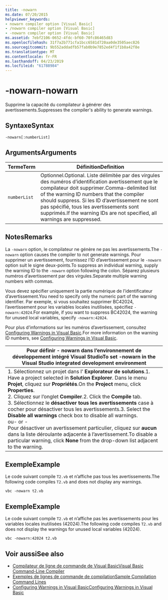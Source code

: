```yaml
---
title: -nowarn
ms.date: 07/20/2015
helpviewer_keywords:
- nowarn compiler option [Visual Basic]
- /nowarn compiler option [Visual Basic]
- -nowarn compiler option [Visual Basic]
ms.assetid: 7ebf2106-0652-4fdc-bf60-70fc86465d83
ms.openlocfilehash: 31f7a2b771cfa1bcc6581d720aa0de3505aec826
ms.sourcegitcommit: 9b552addadfb57fab0b9e7852ed4f1f1b8a42f8e
ms.translationtype: MT
ms.contentlocale: fr-FR
ms.lasthandoff: 04/23/2019
ms.locfileid: "61788984"
---
```

# <a name="-nowarn"></a><span data-ttu-id="b13b8-102">-nowarn</span><span class="sxs-lookup"><span data-stu-id="b13b8-102">-nowarn</span></span>
<span data-ttu-id="b13b8-103">Supprime la capacité du compilateur à générer des avertissements.</span><span class="sxs-lookup"><span data-stu-id="b13b8-103">Suppresses the compiler's ability to generate warnings.</span></span>  
  
## <a name="syntax"></a><span data-ttu-id="b13b8-104">Syntaxe</span><span class="sxs-lookup"><span data-stu-id="b13b8-104">Syntax</span></span>  
  
```  
-nowarn[:numberList]  
```  
  
## <a name="arguments"></a><span data-ttu-id="b13b8-105">Arguments</span><span class="sxs-lookup"><span data-stu-id="b13b8-105">Arguments</span></span>  
  
|<span data-ttu-id="b13b8-106">Terme</span><span class="sxs-lookup"><span data-stu-id="b13b8-106">Term</span></span>|<span data-ttu-id="b13b8-107">Définition</span><span class="sxs-lookup"><span data-stu-id="b13b8-107">Definition</span></span>|  
|---|---|  
|`numberList`|<span data-ttu-id="b13b8-108">Optionnel.</span><span class="sxs-lookup"><span data-stu-id="b13b8-108">Optional.</span></span> <span data-ttu-id="b13b8-109">Liste délimitée par des virgules des numéros d’identification avertissement que le compilateur doit supprimer.</span><span class="sxs-lookup"><span data-stu-id="b13b8-109">Comma-delimited list of the warning ID numbers that the compiler should suppress.</span></span> <span data-ttu-id="b13b8-110">Si les ID d’avertissement ne sont pas spécifié, tous les avertissements sont supprimés.</span><span class="sxs-lookup"><span data-stu-id="b13b8-110">If the warning IDs are not specified, all warnings are suppressed.</span></span>|  
  
## <a name="remarks"></a><span data-ttu-id="b13b8-111">Notes</span><span class="sxs-lookup"><span data-stu-id="b13b8-111">Remarks</span></span>  
 <span data-ttu-id="b13b8-112">La `-nowarn` option, le compilateur ne génère ne pas les avertissements.</span><span class="sxs-lookup"><span data-stu-id="b13b8-112">The `-nowarn` option causes the compiler to not generate warnings.</span></span> <span data-ttu-id="b13b8-113">Pour supprimer un avertissement, fournissez l’ID d’avertissement pour le `-nowarn` option suit le signe deux-points.</span><span class="sxs-lookup"><span data-stu-id="b13b8-113">To suppress an individual warning, supply the warning ID to the `-nowarn` option following the colon.</span></span> <span data-ttu-id="b13b8-114">Séparez plusieurs numéros d’avertissement par des virgules.</span><span class="sxs-lookup"><span data-stu-id="b13b8-114">Separate multiple warning numbers with commas.</span></span>  
  
 <span data-ttu-id="b13b8-115">Vous devez spécifier uniquement la partie numérique de l’identificateur d’avertissement.</span><span class="sxs-lookup"><span data-stu-id="b13b8-115">You need to specify only the numeric part of the warning identifier.</span></span> <span data-ttu-id="b13b8-116">Par exemple, si vous souhaitez supprimer BC42024, l’avertissement pour les variables locales inutilisées, spécifiez `-nowarn:42024`.</span><span class="sxs-lookup"><span data-stu-id="b13b8-116">For example, if you want to suppress BC42024, the warning for unused local variables, specify `-nowarn:42024`.</span></span>  
  
 <span data-ttu-id="b13b8-117">Pour plus d’informations sur les numéros d’avertissement, consultez [Configuring Warnings in Visual Basic](/visualstudio/ide/configuring-warnings-in-visual-basic).</span><span class="sxs-lookup"><span data-stu-id="b13b8-117">For more information on the warning ID numbers, see [Configuring Warnings in Visual Basic](/visualstudio/ide/configuring-warnings-in-visual-basic).</span></span>  
  
|<span data-ttu-id="b13b8-118">Pour définir - nowarn dans l’environnement de développement intégré Visual Studio</span><span class="sxs-lookup"><span data-stu-id="b13b8-118">To set -nowarn in the Visual Studio integrated development environment</span></span>|  
|---|  
|<span data-ttu-id="b13b8-119">1.  Sélectionnez un projet dans l' **Explorateur de solutions**.</span><span class="sxs-lookup"><span data-stu-id="b13b8-119">1.  Have a project selected in **Solution Explorer**.</span></span> <span data-ttu-id="b13b8-120">Dans le menu **Projet**, cliquez sur **Propriétés**.</span><span class="sxs-lookup"><span data-stu-id="b13b8-120">On the **Project** menu, click **Properties**.</span></span> <br /><span data-ttu-id="b13b8-121">2.  Cliquez sur l’onglet **Compiler**.</span><span class="sxs-lookup"><span data-stu-id="b13b8-121">2.  Click the **Compile** tab.</span></span><br /><span data-ttu-id="b13b8-122">3.  Sélectionnez le **désactiver tous les avertissements** case à cocher pour désactiver tous les avertissements.</span><span class="sxs-lookup"><span data-stu-id="b13b8-122">3.  Select the **Disable all warnings** check box to disable all warnings.</span></span><br />     <span data-ttu-id="b13b8-123">ou</span><span class="sxs-lookup"><span data-stu-id="b13b8-123">- or -</span></span><br />     <span data-ttu-id="b13b8-124">Pour désactiver un avertissement particulier, cliquez sur **aucun** dans la liste déroulante adjacente à l’avertissement.</span><span class="sxs-lookup"><span data-stu-id="b13b8-124">To disable a particular warning, click **None** from the drop-down list adjacent to the warning.</span></span>|  
  
## <a name="example"></a><span data-ttu-id="b13b8-125">Exemple</span><span class="sxs-lookup"><span data-stu-id="b13b8-125">Example</span></span>  
 <span data-ttu-id="b13b8-126">Le code suivant compile `T2.vb` et n’affiche pas tous les avertissements.</span><span class="sxs-lookup"><span data-stu-id="b13b8-126">The following code compiles `T2.vb` and does not display any warnings.</span></span>  
  
```console
vbc -nowarn t2.vb  
```  
  
## <a name="example"></a><span data-ttu-id="b13b8-127">Exemple</span><span class="sxs-lookup"><span data-stu-id="b13b8-127">Example</span></span>  
 <span data-ttu-id="b13b8-128">Le code suivant compile `T2.vb` et n’affiche pas les avertissements pour les variables locales inutilisées (42024).</span><span class="sxs-lookup"><span data-stu-id="b13b8-128">The following code compiles `T2.vb` and does not display the warnings for unused local variables (42024).</span></span>  
  
```console
vbc -nowarn:42024 t2.vb  
```  
  
## <a name="see-also"></a><span data-ttu-id="b13b8-129">Voir aussi</span><span class="sxs-lookup"><span data-stu-id="b13b8-129">See also</span></span>

- [<span data-ttu-id="b13b8-130">Compilateur de ligne de commande de Visual Basic</span><span class="sxs-lookup"><span data-stu-id="b13b8-130">Visual Basic Command-Line Compiler</span></span>](../../../visual-basic/reference/command-line-compiler/index.md)
- [<span data-ttu-id="b13b8-131">Exemples de lignes de commande de compilation</span><span class="sxs-lookup"><span data-stu-id="b13b8-131">Sample Compilation Command Lines</span></span>](../../../visual-basic/reference/command-line-compiler/sample-compilation-command-lines.md)
- [<span data-ttu-id="b13b8-132">Configuring Warnings in Visual Basic</span><span class="sxs-lookup"><span data-stu-id="b13b8-132">Configuring Warnings in Visual Basic</span></span>](/visualstudio/ide/configuring-warnings-in-visual-basic)
